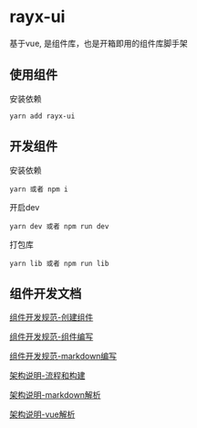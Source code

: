 # rayx-ui
基于vue, 是组件库，也是开箱即用的组件库脚手架

## 使用组件

安装依赖
```
yarn add rayx-ui
```

## 开发组件

安装依赖
```
yarn 或者 npm i
```

开启dev
```
yarn dev 或者 npm run dev
```

打包库
```
yarn lib 或者 npm run lib
```

## 组件开发文档

[组件开发规范-创建组件](https://gitee.com/GeBiLaoWan/rayx-vue-components-lib/blob/master/src/views/development/base/base.md)

[组件开发规范-组件编写](https://gitee.com/GeBiLaoWan/rayx-vue-components-lib/blob/master/src/views/development/component/base.md)

[组件开发规范-markdown编写](https://gitee.com/GeBiLaoWan/rayx-vue-components-lib/blob/master/src/views/development/md/base.md)

[架构说明-流程和构建](https://gitee.com/GeBiLaoWan/rayx-vue-components-lib/blob/master/src/views/architecture/base/base.md)

[架构说明-markdown解析](https://gitee.com/GeBiLaoWan/rayx-vue-components-lib/blob/master/src/views/architecture/md/base.md)

[架构说明-vue解析](https://gitee.com/GeBiLaoWan/rayx-vue-components-lib/blob/master/src/views/architecture/vue/base.md)


